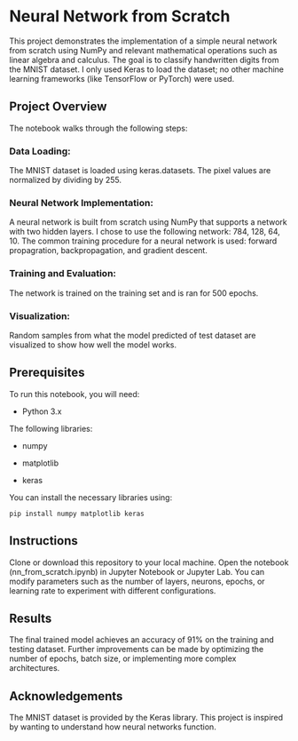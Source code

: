 # Neural Network from Scratch
This project demonstrates the implementation of a simple neural network from scratch using NumPy and relevant mathematical operations such as linear algebra and calculus. The goal is to classify handwritten digits from the MNIST dataset. I only used Keras to load the dataset; no other machine learning frameworks (like TensorFlow or PyTorch) were used.

## Project Overview
The notebook walks through the following steps:

### Data Loading:
The MNIST dataset is loaded using keras.datasets.
The pixel values are normalized by dividing by 255.
### Neural Network Implementation:
A neural network is built from scratch using NumPy that supports a network with two hidden layers. I chose to use the following network: 784, 128, 64, 10.
The common training procedure for a neural network is used: forward propagration, backpropagation, and gradient descent.
### Training and Evaluation:
The network is trained on the training set and is ran for 500 epochs.
### Visualization:
Random samples from what the model predicted of test dataset are visualized to show how well the model works.
## Prerequisites
To run this notebook, you will need:

* Python 3.x

The following libraries:

* numpy

* matplotlib

* keras

You can install the necessary libraries using:

```
pip install numpy matplotlib keras
```


## Instructions
Clone or download this repository to your local machine.
Open the notebook (nn_from_scratch.ipynb) in Jupyter Notebook or Jupyter Lab.
You can modify parameters such as the number of layers, neurons, epochs, or learning rate to experiment with different configurations.
## Results
The final trained model achieves an accuracy of 91% on the training and testing dataset. Further improvements can be made by optimizing the number of epochs, batch size, or implementing more complex architectures.

## Acknowledgements
The MNIST dataset is provided by the Keras library.
This project is inspired by wanting to understand how neural networks function.
